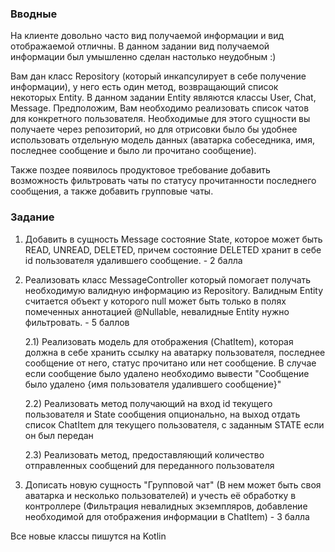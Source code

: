 ### Вводные

На клиенте довольно часто вид получаемой информации и вид отображаемой отличны. В данном задании вид получаемой информации был умышленно сделан настолько неудобным :)

Вам дан класс Repository (который инкапсулирует в себе получение информации), у него есть один метод, возвращающий список некоторых Entity. В данном задании Entity являются классы User, Chat, Message. Предположим, Вам необходимо реализовать список чатов для конкретного пользователя. Необходимые для этого сущности вы получаете через репозиторий, но для отрисовки было бы удобнее использовать отдельную модель данных (аватарка собеседника, имя, последнее сообщение и было ли прочитано сообщение).

Также поздее появилось продуктовое требование добавить возможность фильтровать чаты по статусу прочитанности последнего сообщения, а также добавить групповые чаты.

### Задание

1) Добавить в сущность Message состояние State, которое может быть READ, UNREAD, DELETED, причем состояние DELETED хранит в себе id пользователя удалившего сообщение. - 2 балла

2) Реализовать класс MessageController который помогает получать необходимую валидную информацию из Repository. Валидным Entity считается объект у которого null может быть только в полях помеченных аннотацией @Nullable, невалидные Entity нужно фильтровать. - 5 баллов

   2.1) Реализовать модель для отображения (ChatItem), которая должна в себе хранить ссылку на аватарку пользователя, последнее сообщение от него, статус прочитано или нет сообщение. В случае если сообщение было удалено необходимо вывести "Сообщение было удалено {имя пользователя удалившего сообщение}"
   
   2.2) Реализовать метод получающий на вход id текущего пользователя и State сообщения опционально, на выход отдать список ChatItem для текущего пользователя, с заданным STATE если он был передан
   
   2.3) Реализовать метод, предоставляющий количество отправленных сообщений для переданного пользователя

3) Дописать новую сущность "Групповой чат" (В нем может быть своя аватарка и несколько пользователей) и учесть её обработку в контроллере (Фильтрация невалидных экземпляров, добавление необходимой для отображения информации в ChatItem)  - 3 балла

Все новые классы пишутся на Kotlin 
